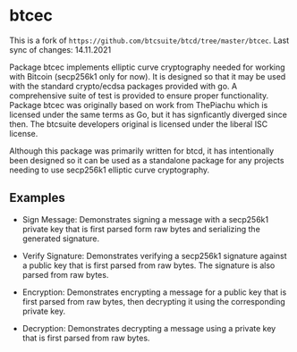 # btcec

This is a fork of `https://github.com/btcsuite/btcd/tree/master/btcec`. Last sync of changes: 14.11.2021

Package btcec implements elliptic curve cryptography needed for working with
Bitcoin (secp256k1 only for now). It is designed so that it may be used with the
standard crypto/ecdsa packages provided with go.  A comprehensive suite of test
is provided to ensure proper functionality.  Package btcec was originally based
on work from ThePiachu which is licensed under the same terms as Go, but it has
signficantly diverged since then.  The btcsuite developers original is licensed
under the liberal ISC license.

Although this package was primarily written for btcd, it has intentionally been
designed so it can be used as a standalone package for any projects needing to
use secp256k1 elliptic curve cryptography.

## Examples

* Sign Message: Demonstrates signing a message with a secp256k1 private key that is first parsed form raw bytes and serializing the generated signature.

* Verify Signature: Demonstrates verifying a secp256k1 signature against a public key that is first parsed from raw bytes.  The signature is also parsed from raw bytes.

* Encryption: Demonstrates encrypting a message for a public key that is first parsed from raw bytes, then decrypting it using the corresponding private key.

* Decryption: Demonstrates decrypting a message using a private key that is first parsed from raw bytes.
